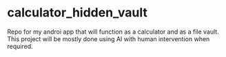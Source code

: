 # calculator_hidden_vault
Repo for my androi app that will function as a calculator and as a file vault. This project will be mostly done using AI with human intervention when required.
